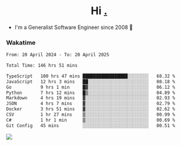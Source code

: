 <h1 align="center">Hi <a href="https://www.hackerrank.com/erasmosaraujo">.</a></h1>
 
- I'm a Generalist Software Engineer  since 2008 🚀
<!--  
<p align="left">
  <a href="https://github.com/erasmosoares/github-readme-stats">
    <img
      align="center"
      src="https://github-readme-stats.vercel.app/api/top-langs/?username=erasmosoares&theme=radical&layout=compact"
    />
  </a>
  <a href="https://github.com/erasmosoares/github-readme-stats">
    [![Harlok's WakaTime stats](https://github-readme-stats.vercel.app/api/wakatime?username=ffflabs)](https://github.com/anuraghazra/github-readme-stats)
  </a>
</p>

<!--
 ### Repo 
 
<p align="left">
 <a href="https://github.com/erasmosoares/github-readme-stats">
    <img
      align="center"
      height="165"
      src="https://github-readme-stats.vercel.app/api/pin?username=erasmosoares&repo=sample-node&title_color=fff&icon_color=f9f9f9&text_color=9f9f9f&bg_color=151515"
    />
  </a>
  <a href="https://github.com/erasmosoares/github-readme-stats">
    <img
      align="center"
      height="165"
      src="https://github-readme-stats.vercel.app/api/pin?username=erasmosoares&repo=sample-node&title_color=fff&icon_color=f9f9f9&text_color=9f9f9f&bg_color=151515"
    />
  </a>
</p>
-->

 ### Wakatime 

<!--START_SECTION:waka-->

```txt
From: 20 April 2024 - To: 20 April 2025

Total Time: 146 hrs 51 mins

TypeScript   100 hrs 47 mins █████████████████░░░░░░░░   68.32 %
JavaScript   12 hrs 3 mins   ██░░░░░░░░░░░░░░░░░░░░░░░   08.18 %
Go           9 hrs 1 min     █▓░░░░░░░░░░░░░░░░░░░░░░░   06.12 %
Python       7 hrs 12 mins   █▒░░░░░░░░░░░░░░░░░░░░░░░   04.89 %
Markdown     4 hrs 19 mins   ▓░░░░░░░░░░░░░░░░░░░░░░░░   02.93 %
JSON         4 hrs 7 mins    ▓░░░░░░░░░░░░░░░░░░░░░░░░   02.79 %
Docker       3 hrs 51 mins   ▓░░░░░░░░░░░░░░░░░░░░░░░░   02.62 %
CSV          1 hr 27 mins    ▒░░░░░░░░░░░░░░░░░░░░░░░░   00.99 %
C#           1 hr 1 min      ▒░░░░░░░░░░░░░░░░░░░░░░░░   00.69 %
Git Config   45 mins         ░░░░░░░░░░░░░░░░░░░░░░░░░   00.51 %
```

<!--END_SECTION:waka-->

![](https://komarev.com/ghpvc/?username=erasmosoares&color=brightgreen)
